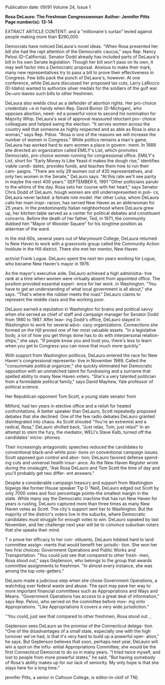 Publication date: 09/91
Volume 24, Issue 1

**Rosa DeLauro: The Freshman Congresswoman**
**Author: Jennifer Pitts**
**Page number(s): 13-14**

EXTRACT ARTICLE CONTENT:
and a "millionaire's surtax" levied against people making 
more than $290,000. 

Democrats have noticed DeLaura's novel ideas. "When 
Rosa presented her bill she had the rapt attention of the 
Democratic caucus," says Rep. Nancy Pelosi (D-California). 
Senator Dodd already has included parts of DeLaura's bill 
in his own Senate legislation. Though her bill won't pass on 
its own, it may well factor into a Democratic proposal. 
Anxious to make their mark, many new representatives 
try to pass a bill to prove their effectiveness in Congress. 
Few bills pack the punch of DeLaura's, however. At one 
conference, while DeLaura discussed her proposed tax cuts, 
Larry LaRocco (D-Idaho) wanted to authorize silver medals 
for the soldiers of the gulf war. De~uro leaves such bills to 
other freshmen. 


DeLaura also wields clout as a defender of abortion 
rights. Her pro-choice credentials ~e in handy when Rep. 
David Bonior (D-Michigan), who opposes abortion, need-
ed a powerful voice to second his nomination for Majority 
Whip. DeLaura's seal of approval reassured reluctant pro-
choice colleagues and helped swing the election. 
"It serves women across the country well that someone as 
highly respected and as able as Rosa is also a woman," says Rep. 
Pdosi. "Rosa is one of the reasons we will increase the number 
of women in Congress." While politics remains a man's game, 
DeLaura has worked hard to earn women a place in govern-
ment. In 1989 she directed an organization called EMILY's List, 
which promotes Democratic, pro-choice women running for 
congressional office. EMILY's List, short for "Early Money Is 
Like Yeast-it makes the dough rise," identifies viable candi-
dates, provides funds, and teaches them how to run their cam-
paigns. "There are only 29 women out of 435 representatives, 
and only two women in the Senate," DeLauro says. "At this rate 
we'll see parity in maybe the next 400 years." 
SEPTEMBER 6, 1991 
"Other politicians parukr to the whims of the day. Rosa sets her 
course with her heart," says Senator Chris Dodd of DeLauro. 
hough women are still underrepresented in poli-
cs, DeLaura never lacked. a female role model. Her 
other Luisa, whom DeLaura calls her main inspi-
racion, has served New Haven as an alderwoman for 25 
years. In the predominantly Italian neighborhood where 
DeLaura grew up, her kitchen table served as a center for 
political debates and constituent concerns. Before the death 
of her father, Ted, in 1971, the community dubbed him 
"Mayor of Wooster Square" for his longtime position as 
alderman of the ward. 

In the mid-60s, several years out of Marymount 
College, DeLaura returned to New Haven to work with a 
grassroots group called the Community Action Institute in 
the Hill district. There she met her mentor, New Haven 


activist Frank Logue. DeLauro spent 
the next ten years working for Logue, 
who became New Haven's mayor in 
1976. 

As the mayor's executive aide, 
DeLauro achieved a high administra-
tive rank at a time when women were 
virtually absent from appointed office. 
The position provided essential experi-
ence for her work .in Washington. 
"You have to get an understanding of 
what local government is all about," 
she says. "That's where the rubber 
meets the road." 
DeLauro claims to 
represent the middle 
class and the working 
poor. 

DeLauro earned a reputation in 
Washington for brains and political 
savvy when she served as chief of staff 
and campaign manager for Senator 
Dodd from 1980 to 1987. After leav-
ing Dodd's office, DeLauro stayed in 
Washington to work for several advo-
cacy organizations. Connections she 
formed on the Hjll proved one of her 
most valuable assets. "In a legislative 
body, a lot of how you get things done 
has to do with interpersonal relation-
ships," she says. "If people know you 
and trust you, there's less to learn 
when you get to Congress-you can 
move that much more quickly." 

With support from Washington 
politicos, DeLauro entered the race for 
New Haven's congressional representa-
tive in November 1989. Called the 
"consummate political organizer," she 
quickly eliminated her Democratic 
opposition with an unmatched talent 
for fundraising and a surname that 
spelled ability to many New Haven 
voters. "She's a very talented politician 
from a formidable political family," 
says David Mayhew, Yale professor of 
political science. 

Her Republican opponent Tom 
Scott, a young state senator from


Milford, had ten years in elective office 
and a relish for heated confrontations. 
A better speaker than DeLauro, Scott 
repeatedly proposed debates that she 
declined. One of the few radio debates 
DeLauro granted disintegrated into 
chaos. As Scott shouted "You're an 
extremist and a radical, Rosa," 
DeLauro shrilled back, "Just relax, 
Tom, just relax!" In an attempt to stem 
the fury, the mediator, WELl's Steve 
Kalb, turned off the candidates' micro-
phones. 

Their increasingly antagonistic 
speeches reduced the candidates to 
conventional black-and-white posi-
tions on conventional campaign issues. 
Scott opposed gun control and abor-
tion; DeLauro favored defense spend-
ing cuts and universal health insur-
ance. As the New Haven Register wrote 
during the onslaught, "Ask Rosa 
DeLauro and Tom Scott the time of 
day and you'll probably get two differ-
ent answers." 

Despite a considerable campaign 
treasury 
and 
support 
from 
Washington bigwigs like former 
House speaker Tip O 'Neill, DeLauro 
edged out Scott by only 7000 votes 
and four percentage points-the 
smallest margin in the state. While 
many say the Democratic machine 
that has run New Haven for years is 
rusting, DeLauro captured more than 
three times as many New Haven votes 
as Scott. The city's support sent her to 
Washington. But the majority of the 
district's voters live in the suburbs, 
where Democratic candidates must 
struggle for enough votes to win. 
DeLauro sqeaked by last November, 
and her challenge next year will be to 
convince suburban voters that she 
speaks their mind. 

T
o prove her efficacy to her con-
stituents, DeLauro lobbied 
hard to land committee assign-
ments that would benefit her jurisdic-
tion. She won her two first choices: 
Government Operations and Public 
Works and Transportation. "You could 
just see that compared to other fresh-
men, Rosa stood out," says Gejdenson, 
who belongs to the group that awards 
committee assignments to freshmen. 
"In almost every instance, she was 
among the top vote-getters." 

DeLauro made a judicious step 
when 
she 
chose 
Government 
Operations, a watchdog over federal 
waste and abuse. The spot may pave 
her way to more important financial 
committees such as Appropriations 
and Ways and Means. "Government 
Operations has access to a great deal of 
information," says Rep. Pelosi, who 
served on the committee before mov-
ing onto Appropriations. "Like 
Appropriations it covers a very wide 
jurisdiction." 

''You could_just see that 
compared to other 
freshmen, Rosa stood 
out. , 

Gejdenson sees DeLauro as the 
promise of the Connecticut delega-
tion. "One of the disadvantages of a 
small state, especially one with the 
high turnover we've had, is that it's 
very hard to build up a powerful oper-
ation," he says. But Gejdenson 
believes that soon, perhaps next year, 
DeLauro will win a spot on the influ-
ential Appropriations Committee; she 
would be the first Connecticut 
Democrat to do so in many years. "I 
tried twice myself, and lost to people 
from more powerful states," he said. 
"But having somebody of Rosa's ability 
makes up for our lack of seniority. My 
only hope is that she stays here for a 
long time." 

jennifer Pitts, a senior in Calhoun 
College, is editor-in-ckiif of TN].